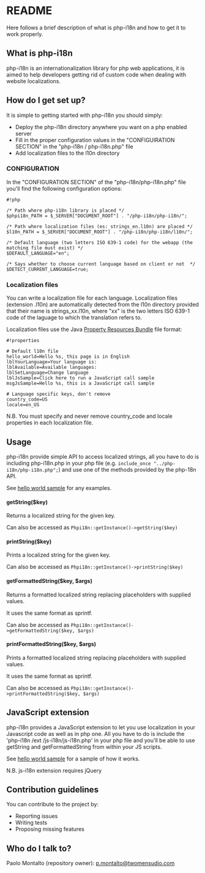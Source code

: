 # README #

Here follows a brief description of what is php-i18n and how to get it to work properly.

## What is php-i18n ##

php-i18n is an internationalization library for php web applications, it is aimed to help developers getting rid of custom code when dealing with website localizations.


## How do I get set up? ##

It is simple to getting started with php-i18n you should simply:

* Deploy the php-i18n directory anywhere you want on a php enabled server
* Fill in the proper configuration values in the "CONFIGUIRATION SECTION" in the "php-i18n / php-i18n.php" file
* Add localization files to the l10n directory

### CONFIGURATION ###

In the "CONFIGURATION SECTION" of the "php-i18n/php-i18n.php" file you'll find the following configuration options:

```
#!php

/* Path where php-i18n library is placed */
$phpi18n_PATH = $_SERVER["DOCUMENT_ROOT"] . "/php-i18n/php-i18n/";

/* Path where localization files (es: strings_en.l10n) are placed */
$l10n_PATH = $_SERVER["DOCUMENT_ROOT"] . "/php-i18n/php-i18n/l10n/";

/* Default language (two letters ISO 639-1 code) for the webapp (the matching file must exist) */
$DEFAULT_LANGUAGE="en";

/* Says whether to choose current language based on client or not  */
$DETECT_CURRENT_LANGUAGE=true;
```
### Localization files ###

You can write a localization file for each language. Localization files (extension .l10n) are automatically detected from the l10n directory provided that their name is strings_xx.l10n, where "xx" is the two letters ISO 639-1 code of the laguage to which the translation refers to.

Localization files use the Java [Property Resources Bundle](http://en.wikipedia.org/wiki/.properties) file format:


```
#!properties

# Default l10n file
hello_world=Hello %s, this page is in English
lblYourLanguage=Your language is:
lblAvailable=Available languages:
lblSetLanguage=Change language
lblJsSample=Click here to run a JavaScript call sample
msgJsSample=Hello %s, this is a JavaScript call sample

# Language specific keys, don't remove
country_code=US
locale=en_US
```
N.B. You must specify and never remove country_code and locale properties in each localization file.

## Usage ##

php-i18n provide simple API to access localized strings, all you have to do is including php-i18n.php in your php file (e.g. `include_once "../php-i18n/php-i18n.php";`) and use one of the methods provided by the php-18n API.

See [hello world sample](https://github.com/xabaras/php-i18n/blob/master/samples/helloworld.php) for any examples.


#### getString($key) ###
Returns a localized string for the given key.

Can also be accessed as `Phpi18n::getInstance()->getString($key)`

#### printString($key) ###
Prints a localized string for the given key.

Can also be accessed as `Phpi18n::getInstance()->printString($key)`


#### getFormattedString($key, $args) ###
Returns a formatted localized string replacing placeholders with supplied values.

It uses the same format as sprintf.

Can also be accessed as `Phpi18n::getInstance()->getFormattedString($key, $args)`


#### printFormattedString($key, $args) ###
Prints a formatted localized string replacing placeholders with supplied values.

It uses the same format as sprintf.

Can also be accessed as `Phpi18n::getInstance()->printFormattedString($key, $args)`

## JavaScript extension ##

php-i18n provides a JavaScript extension to let you use localization in your Javascript code as well as in php one.
All you have to do is include the 'php-i18n /ext /js-i18n/js-i18n.php' in your php file and you'll be able to use getString and getFormattedString from within your JS scripts.

See [hello world sample](https://github.com/xabaras/php-i18n/blob/master/samples/helloworld.php) for a sample of how it works.

N.B. js-i18n extension requires jQuery 


## Contribution guidelines ##

You can contribute to the project by:

* Reporting issues
* Writing tests
* Proposing missing features

## Who do I talk to? ##

Paolo Montalto (repository owner): <p.montalto@twomensudio.com>
